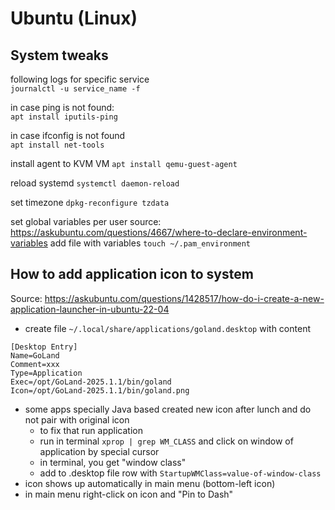 
# Ubuntu (Linux)

## System tweaks

following logs for specific service  
`journalctl -u service_name -f`

in case ping is not found:  
`apt install iputils-ping`

in case ifconfig is not found  
`apt install net-tools`

install agent to KVM VM `apt install qemu-guest-agent`

reload systemd `systemctl daemon-reload`

set timezone `dpkg-reconfigure tzdata`

set global variables per user
source: https://askubuntu.com/questions/4667/where-to-declare-environment-variables
add file with variables `touch ~/.pam_environment`

## How to add application icon to system

Source: https://askubuntu.com/questions/1428517/how-do-i-create-a-new-application-launcher-in-ubuntu-22-04

- create file `~/.local/share/applications/goland.desktop` with content
```
[Desktop Entry]
Name=GoLand
Comment=xxx
Type=Application
Exec=/opt/GoLand-2025.1.1/bin/goland
Icon=/opt/GoLand-2025.1.1/bin/goland.png
```
- some apps specially Java based created new icon after lunch and do not pair with original icon
    - to fix that run application
    - run in terminal `xprop | grep WM_CLASS` and click on window of application by special cursor
    - in terminal, you get "window class"
    - add to .desktop file row with `StartupWMClass=value-of-window-class`
- icon shows up automatically in main menu (bottom-left icon)
- in main menu right-click on icon and "Pin to Dash"
